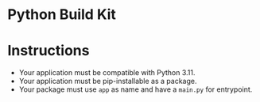 # Python Build Kit

# Instructions

- Your application must be compatible with Python 3.11.
- Your application must be pip-installable as a package.
- Your package must use `app` as name and have a `main.py` for entrypoint.